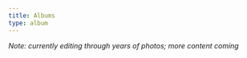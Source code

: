 ```yaml
---
title: Albums
type: album
---
```

_Note: currently editing through years of photos; more content coming_